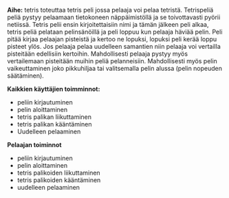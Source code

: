 **Aihe:** tetris toteuttaa tetris peli jossa pelaaja voi pelaa tetristä. Tetrispeliä peliä pystyy pelaamaan tietokoneen näppäimistöllä
ja se toivottavasti pyörii netiissä. Tetris pelii ensin kirjoitettaisiin nimi ja tämän jälkeen peli alkaa, tetris peliä pelataan 
pelinsänöillä ja peli loppuu kun pelaaja häviää pelin. Peli pitää kirjaa pelaajan pisteistä ja kertoo ne lopuksi, lopuksi peli 
kerää loppu pisteet ylös. Jos pelaaja pelaa uudelleen samantien niin pelaaja voi vertailla pisteitään edellisiin kertoihin. 
Mahdollisesti pelaaja pystyy myös vertailemaan pisteitään muihin peliä pelanneisiin. Mahdollisesti myös pelin vaikeuttaminen joko
pikkuhiljaa tai valitsemalla pelin alussa (pelin nopeuden säätäminen).

**Kaikkien käyttäjien toimminnot:**

* peliin kirjautuminen
* pelin aloittaminen
* tetris palikan liikuttaminen
* tetris palikan kääntäminen
* Uudelleen pelaaminen


**Pelaajan toiminnot**
 * peliin kirjautuminen
 * pelin aloittaminen
  * tetris palikoiden liikuttaminen
  * tetris palikoiden kääntäminen
 * uudelleen pelaaminen
 

  
